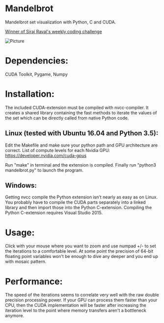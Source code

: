 # Mandelbrot
Mandelbrot set visualization with Python, C and CUDA.

[Winner of Siraj Raval's weekly coding challenge](https://youtu.be/5YxzWnbqaJI?t=12m6s)

![Picture](https://i.imgur.com/8T1Pzki.png)

# Dependencies:
CUDA Toolkit, Pygame, Numpy

# Installation:
The included CUDA-extension must be compiled with nvcc-compiler.
It creates a shared library containing the fast methods to iterate the values of the set
which can be directly called from native Python code.

## Linux (tested with Ubuntu 16.04 and Python 3.5):
Edit the Makefile and make sure your python path and GPU architecture are correct.
List of compute levels for each Nvidia GPU: https://developer.nvidia.com/cuda-gpus

Run "make" in terminal and the extension is compiled.
Finally run "python3 mandelbrot.py" to launch the program.

## Windows:
Getting nvcc compile the Python extension isn't nearly as easy as on Linux. You probably have to compile the CUDA parts separately into a linked library and then import those into the Python C-extension. Compiling the Python C-extension requires Visual Studio 2015.

# Usage:
Click with your mouse where you want to zoom and use numpad +/- to set the iterations to a comfortable level.
At some point the precision of 64-bit floating point variables won't be enough to dive any deeper and you end up with mosaic pattern.

# Performance:
The speed of the iterations seems to correlate very well with the raw double precision processing power. If your GPU can process them faster than your CPU, then the CUDA implementation will be faster after increasing the iteration level to the point where memory transfers aren't a bottleneck anymore.
